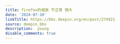 ```yaml
---
title: firefox的缩放 不正常 很大
date: '2024-07-10'
linkTitle: https://bbs.deepin.org/en/post/274921
source: deepin_bbs
description:  young 
disable_comments: true
---
```


